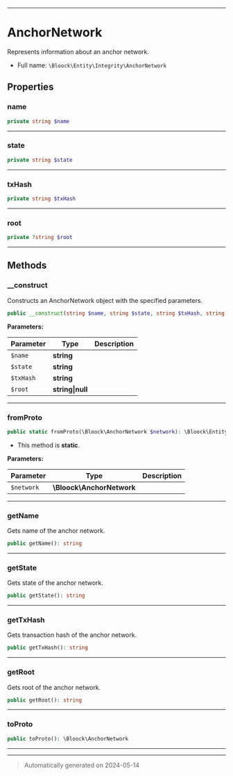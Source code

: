 ***

# AnchorNetwork

Represents information about an anchor network.



* Full name: `\Bloock\Entity\Integrity\AnchorNetwork`



## Properties


### name



```php
private string $name
```






***

### state



```php
private string $state
```






***

### txHash



```php
private string $txHash
```






***

### root



```php
private ?string $root
```






***

## Methods


### __construct

Constructs an AnchorNetwork object with the specified parameters.

```php
public __construct(string $name, string $state, string $txHash, string|null $root): mixed
```








**Parameters:**

| Parameter | Type | Description |
|-----------|------|-------------|
| `$name` | **string** |  |
| `$state` | **string** |  |
| `$txHash` | **string** |  |
| `$root` | **string&#124;null** |  |





***

### fromProto



```php
public static fromProto(\Bloock\AnchorNetwork $network): \Bloock\Entity\Integrity\AnchorNetwork
```



* This method is **static**.




**Parameters:**

| Parameter | Type | Description |
|-----------|------|-------------|
| `$network` | **\Bloock\AnchorNetwork** |  |





***

### getName

Gets name of the anchor network.

```php
public getName(): string
```












***

### getState

Gets state of the anchor network.

```php
public getState(): string
```












***

### getTxHash

Gets transaction hash of the anchor network.

```php
public getTxHash(): string
```












***

### getRoot

Gets root of the anchor network.

```php
public getRoot(): string
```












***

### toProto



```php
public toProto(): \Bloock\AnchorNetwork
```












***


***
> Automatically generated on 2024-05-14
